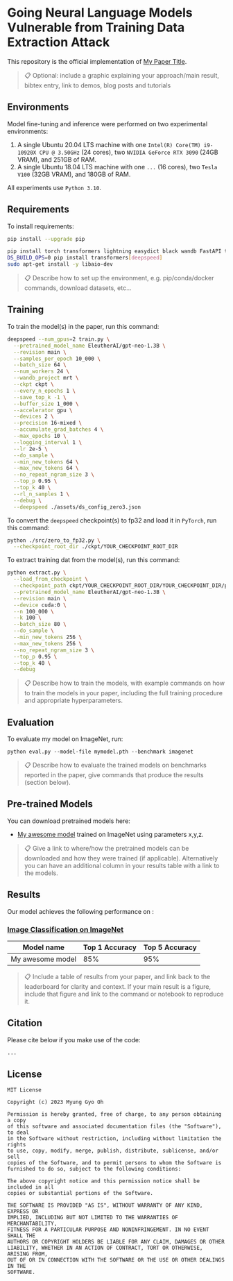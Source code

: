 # Going Neural Language Models Vulnerable from Training Data Extraction Attack

This repository is the official implementation of [My Paper Title](https://arxiv.org/abs/2030.12345). 

>📋  Optional: include a graphic explaining your approach/main result, bibtex entry, link to demos, blog posts and tutorials

## Environments

Model fine-tuning and inference were performed on two experimental environments:
  1. A single Ubuntu 20.04 LTS machine with one `Intel(R) Core(TM) i9-10920X CPU @ 3.50GHz` (24 cores), two `NVIDIA GeForce RTX 3090` (24GB VRAM), and 251GB of RAM.
  2. A single Ubuntu 18.04 LTS machine with one `...` (16 cores), two `Tesla V100` (32GB VRAM), and 180GB of RAM.

All experiments use `Python 3.10`.

## Requirements

To install requirements:

```bash
pip install --upgrade pip

pip install torch transformers lightning easydict black wandb FastAPI tqdm pandas
DS_BUILD_OPS=0 pip install transformers[deepspeed]
sudo apt-get install -y libaio-dev
```

>📋  Describe how to set up the environment, e.g. pip/conda/docker commands, download datasets, etc...

## Training

To train the model(s) in the paper, run this command:

```bash
deepspeed --num_gpus=2 train.py \
  --pretrained_model_name EleutherAI/gpt-neo-1.3B \
  --revision main \
  --samples_per_epoch 10_000 \
  --batch_size 64 \
  --num_workers 24 \
  --wandb_project mrt \
  --ckpt ckpt \
  --every_n_epochs 1 \
  --save_top_k -1 \
  --buffer_size 1_000 \
  --accelerator gpu \
  --devices 2 \
  --precision 16-mixed \
  --accumulate_grad_batches 4 \
  --max_epochs 10 \
  --logging_interval 1 \
  --lr 2e-5 \
  --do_sample \
  --min_new_tokens 64 \
  --max_new_tokens 64 \
  --no_repeat_ngram_size 3 \
  --top_p 0.95 \
  --top_k 40 \
  --rl_n_samples 1 \
  --debug \
  --deepspeed ./assets/ds_config_zero3.json
```

To convert the `deepspeed` checkpoint(s) to fp32 and load it in `PyTorch`, run this command:

```bash
python ./src/zero_to_fp32.py \
  --checkpoint_root_dir ./ckpt/YOUR_CHECKPOINT_ROOT_DIR
```

To extract training dat from the model(s), run this command:

```bash
python extract.py \
  --load_from_checkpoint \
  --checkpoint_path ckpt/YOUR_CHECKPOINT_ROOT_DIR/YOUR_CHECKPOINT_DIR/pytorch_model.bin \
  --pretrained_model_name EleutherAI/gpt-neo-1.3B \
  --revision main \
  --device cuda:0 \
  --n 100_000 \
  --k 100 \
  --batch_size 80 \
  --do_sample \
  --min_new_tokens 256 \
  --max_new_tokens 256 \
  --no_repeat_ngram_size 3 \
  --top_p 0.95 \
  --top_k 40 \
  --debug
```

>📋  Describe how to train the models, with example commands on how to train the models in your paper, including the full training procedure and appropriate hyperparameters.

## Evaluation

To evaluate my model on ImageNet, run:

```eval
python eval.py --model-file mymodel.pth --benchmark imagenet
```

>📋  Describe how to evaluate the trained models on benchmarks reported in the paper, give commands that produce the results (section below).

## Pre-trained Models

You can download pretrained models here:

- [My awesome model](https://drive.google.com/mymodel.pth) trained on ImageNet using parameters x,y,z. 

>📋  Give a link to where/how the pretrained models can be downloaded and how they were trained (if applicable).  Alternatively you can have an additional column in your results table with a link to the models.

## Results

Our model achieves the following performance on :

### [Image Classification on ImageNet](https://paperswithcode.com/sota/image-classification-on-imagenet)

| Model name         | Top 1 Accuracy  | Top 5 Accuracy |
| ------------------ |---------------- | -------------- |
| My awesome model   |     85%         |      95%       |

>📋  Include a table of results from your paper, and link back to the leaderboard for clarity and context. If your main result is a figure, include that figure and link to the command or notebook to reproduce it. 


## Citation

Please cite below if you make use of the code:

```latex
...
```

## License

```plain
MIT License

Copyright (c) 2023 Myung Gyo Oh

Permission is hereby granted, free of charge, to any person obtaining a copy
of this software and associated documentation files (the "Software"), to deal
in the Software without restriction, including without limitation the rights
to use, copy, modify, merge, publish, distribute, sublicense, and/or sell
copies of the Software, and to permit persons to whom the Software is
furnished to do so, subject to the following conditions:

The above copyright notice and this permission notice shall be included in all
copies or substantial portions of the Software.

THE SOFTWARE IS PROVIDED "AS IS", WITHOUT WARRANTY OF ANY KIND, EXPRESS OR
IMPLIED, INCLUDING BUT NOT LIMITED TO THE WARRANTIES OF MERCHANTABILITY,
FITNESS FOR A PARTICULAR PURPOSE AND NONINFRINGEMENT. IN NO EVENT SHALL THE
AUTHORS OR COPYRIGHT HOLDERS BE LIABLE FOR ANY CLAIM, DAMAGES OR OTHER
LIABILITY, WHETHER IN AN ACTION OF CONTRACT, TORT OR OTHERWISE, ARISING FROM,
OUT OF OR IN CONNECTION WITH THE SOFTWARE OR THE USE OR OTHER DEALINGS IN THE
SOFTWARE.
```
